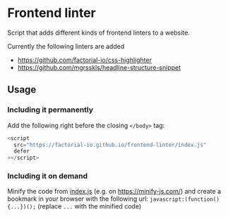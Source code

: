 # Frontend linter

Script that adds different kinds of frontend linters to a website.

Currently the following linters are added

- https://github.com/factorial-io/css-highlighter
- https://github.com/mgrsskls/headline-structure-snippet

## Usage

### Including it permanently

Add the following right before the closing `</body>` tag:

```javascript
<script
  src="https://factorial-io.github.io/frontend-linter/index.js"
  defer
></script>
```

### Including it on demand

Minify the code from [index.js](https://factorial-io.github.io/frontend-linter/index.js) (e.g. on https://minify-js.com/) and create a bookmark in your browser with the following url: `javascript:(function(){...})();` (replace `...` with the minified code)
